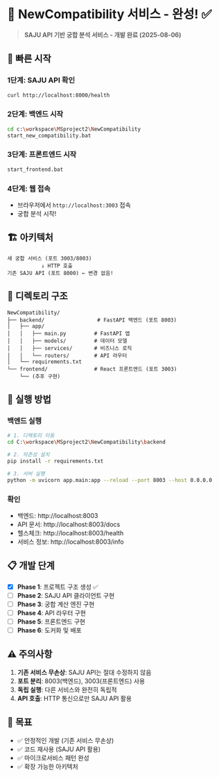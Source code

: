 # 🎯 NewCompatibility 서비스 - 완성! ✅

> **SAJU API 기반 궁합 분석 서비스 - 개발 완료 (2025-08-06)**

## 🚀 빠른 시작

### 1단계: SAJU API 확인
```bash
curl http://localhost:8000/health
```

### 2단계: 백엔드 시작
```bash
cd c:\workspace\MSproject2\NewCompatibility
start_new_compatibility.bat
```

### 3단계: 프론트엔드 시작
```bash
start_frontend.bat
```

### 4단계: 웹 접속
- 브라우저에서 `http://localhost:3003` 접속
- 궁합 분석 시작!

## 🏗️ 아키텍처

```
새 궁합 서비스 (포트 3003/8003)
           ↓ HTTP 호출
기존 SAJU API (포트 8000) ← 변경 없음!
```

## 📁 디렉토리 구조

```
NewCompatibility/
├── backend/                 # FastAPI 백엔드 (포트 8003)
│   ├── app/
│   │   ├── main.py         # FastAPI 앱
│   │   ├── models/         # 데이터 모델
│   │   ├── services/       # 비즈니스 로직
│   │   └── routers/        # API 라우터
│   └── requirements.txt
└── frontend/               # React 프론트엔드 (포트 3003)
    └── (추후 구현)
```

## 🔧 실행 방법

### 백엔드 실행

```bash
# 1. 디렉토리 이동
cd C:\workspace\MSproject2\NewCompatibility\backend

# 2. 의존성 설치
pip install -r requirements.txt

# 3. 서버 실행
python -m uvicorn app.main:app --reload --port 8003 --host 0.0.0.0
```

### 확인

- 백엔드: http://localhost:8003
- API 문서: http://localhost:8003/docs
- 헬스체크: http://localhost:8003/health
- 서비스 정보: http://localhost:8003/info

## 📋 개발 단계

- [x] **Phase 1**: 프로젝트 구조 생성 ✅
- [ ] **Phase 2**: SAJU API 클라이언트 구현
- [ ] **Phase 3**: 궁합 계산 엔진 구현
- [ ] **Phase 4**: API 라우터 구현
- [ ] **Phase 5**: 프론트엔드 구현
- [ ] **Phase 6**: 도커화 및 배포

## ⚠️ 주의사항

1. **기존 서비스 무손상**: SAJU API는 절대 수정하지 않음
2. **포트 분리**: 8003(백엔드), 3003(프론트엔드) 사용
3. **독립 실행**: 다른 서비스와 완전히 독립적
4. **API 호출**: HTTP 통신으로만 SAJU API 활용

## 🎯 목표

- ✅ 안정적인 개발 (기존 서비스 무손상)
- ✅ 코드 재사용 (SAJU API 활용)
- ✅ 마이크로서비스 패턴 완성
- ✅ 확장 가능한 아키텍처
